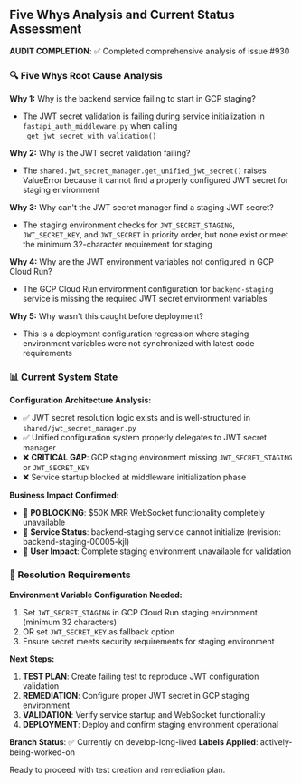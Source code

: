 ## Five Whys Analysis and Current Status Assessment

**AUDIT COMPLETION**: ✅ Completed comprehensive analysis of issue #930

### 🔍 Five Whys Root Cause Analysis

**Why 1:** Why is the backend service failing to start in GCP staging?
- The JWT secret validation is failing during service initialization in `fastapi_auth_middleware.py` when calling `_get_jwt_secret_with_validation()`

**Why 2:** Why is the JWT secret validation failing?
- The `shared.jwt_secret_manager.get_unified_jwt_secret()` raises ValueError because it cannot find a properly configured JWT secret for staging environment

**Why 3:** Why can't the JWT secret manager find a staging JWT secret?
- The staging environment checks for `JWT_SECRET_STAGING`, `JWT_SECRET_KEY`, and `JWT_SECRET` in priority order, but none exist or meet the minimum 32-character requirement for staging

**Why 4:** Why are the JWT environment variables not configured in GCP Cloud Run?
- The GCP Cloud Run environment configuration for `backend-staging` service is missing the required JWT secret environment variables

**Why 5:** Why wasn't this caught before deployment?
- This is a deployment configuration regression where staging environment variables were not synchronized with latest code requirements

### 📊 Current System State

**Configuration Architecture Analysis:**
- ✅ JWT secret resolution logic exists and is well-structured in `shared/jwt_secret_manager.py`
- ✅ Unified configuration system properly delegates to JWT secret manager
- ❌ **CRITICAL GAP**: GCP staging environment missing `JWT_SECRET_STAGING` or `JWT_SECRET_KEY`
- ❌ Service startup blocked at middleware initialization phase

**Business Impact Confirmed:**
- 🔴 **P0 BLOCKING**: $50K MRR WebSocket functionality completely unavailable
- 🔴 **Service Status**: backend-staging service cannot initialize (revision: backend-staging-00005-kjl)
- 🔴 **User Impact**: Complete staging environment unavailable for validation

### 🎯 Resolution Requirements

**Environment Variable Configuration Needed:**
1. Set `JWT_SECRET_STAGING` in GCP Cloud Run staging environment (minimum 32 characters)
2. OR set `JWT_SECRET_KEY` as fallback option
3. Ensure secret meets security requirements for staging environment

**Next Steps:**
1. **TEST PLAN**: Create failing test to reproduce JWT configuration validation
2. **REMEDIATION**: Configure proper JWT secret in GCP staging environment
3. **VALIDATION**: Verify service startup and WebSocket functionality
4. **DEPLOYMENT**: Deploy and confirm staging environment operational

**Branch Status**: ✅ Currently on develop-long-lived
**Labels Applied**: actively-being-worked-on

Ready to proceed with test creation and remediation plan.